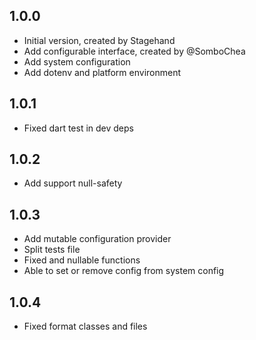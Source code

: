 ## 1.0.0

- Initial version, created by Stagehand
- Add configurable interface, created by @SomboChea
- Add system configuration
- Add dotenv and platform environment

## 1.0.1
- Fixed dart test in dev deps

## 1.0.2
- Add support null-safety

## 1.0.3
- Add mutable configuration provider
- Split tests file
- Fixed and nullable functions
- Able to set or remove config from system config

## 1.0.4
- Fixed format classes and files

